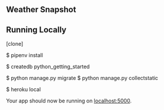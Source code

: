 ## Weather Snapshot

## Running Locally


[clone]

$ pipenv install

$ createdb python_getting_started

$ python manage.py migrate
$ python manage.py collectstatic

$ heroku local


Your app should now be running on [localhost:5000](http://localhost:5000/).
